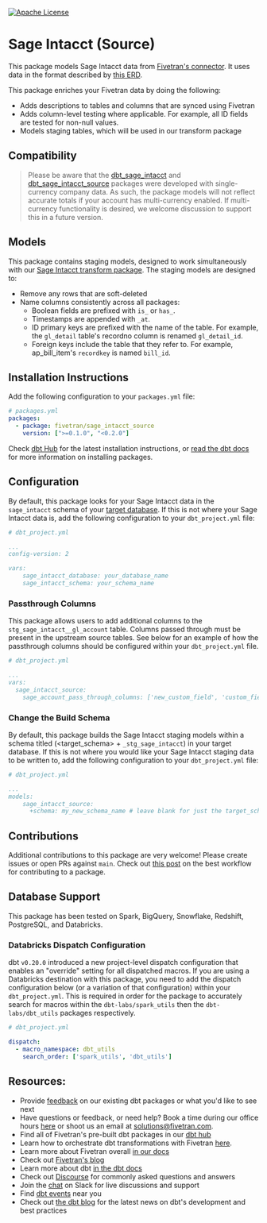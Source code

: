 [![Apache License](https://img.shields.io/badge/License-Apache%202.0-blue.svg)](https://opensource.org/licenses/Apache-2.0)
# Sage Intacct (Source) 

This package models Sage Intacct data from [Fivetran's connector](https://fivetran.com/docs/applications/sage-intacct). It uses data in the format described by [this ERD](https://fivetran.com/docs/applications/sage-intacct/#schemainformation).

This package enriches your Fivetran data by doing the following:
- Adds descriptions to tables and columns that are synced using Fivetran
- Adds column-level testing where applicable. For example, all ID fields are tested for non-null values.
- Models staging tables, which will be used in our transform package
## Compatibility

> Please be aware that the [dbt_sage_intacct](https://github.com/fivetran/dbt_sage_intacct) and [dbt_sage_intacct_source](https://github.com/fivetran/dbt_sage_intacct_source) packages were developed with single-currency company data. As such, the package models will not reflect accurate totals if your account has multi-currency enabled. If multi-currency functionality is desired, we welcome discussion to support this in a future version. 

## Models
This package contains staging models, designed to work simultaneously with our [Sage Intacct transform package](https://github.com/fivetran/dbt_sage_intacct). The staging models are designed to:
- Remove any rows that are soft-deleted
- Name columns consistently across all packages:
    - Boolean fields are prefixed with `is_` or `has_`.
    - Timestamps are appended with `_at`.
    - ID primary keys are prefixed with the name of the table. For example, the `gl_detail` table's recordno column is renamed `gl_detail_id`.
    - Foreign keys include the table that they refer to. For example, ap_bill_item's `recordkey` is named `bill_id`. 

## Installation Instructions
Add the following configuration to your `packages.yml` file:
```yml
# packages.yml
packages:
  - package: fivetran/sage_intacct_source
    version: [">=0.1.0", "<0.2.0"]
```

Check [dbt Hub](https://hub.getdbt.com/) for the latest installation instructions, or [read the dbt docs](https://docs.getdbt.com/docs/package-management) for more information on installing packages.

## Configuration
By default, this package looks for your Sage Intacct data in the `sage_intacct` schema of your [target database](https://docs.getdbt.com/docs/running-a-dbt-project/using-the-command-line-interface/configure-your-profile). If this is not where your Sage Intacct data is, add the following configuration to your `dbt_project.yml` file:

```yml
# dbt_project.yml

...
config-version: 2

vars:
    sage_intacct_database: your_database_name
    sage_intacct_schema: your_schema_name 
```

### Passthrough Columns
This package allows users to add additional columns to the `stg_sage_intacct__gl_account` table. 
Columns passed through must be present in the upstream source tables. See below for an example of how the passthrough columns should be configured within your `dbt_project.yml` file.

```yml
# dbt_project.yml

...
vars:
  sage_intacct_source:
    sage_account_pass_through_columns: ['new_custom_field', 'custom_field_2']
```

### Change the Build Schema
By default, this package builds the Sage Intacct staging models within a schema titled (<target_schema> + `_stg_sage_intacct`) in your target database. If this is not where you would like your Sage Intacct staging data to be written to, add the following configuration to your `dbt_project.yml` file:

```yml
# dbt_project.yml

...
models:
    sage_intacct_source:
      +schema: my_new_schema_name # leave blank for just the target_schema
```

## Contributions
Additional contributions to this package are very welcome! Please create issues
or open PRs against `main`. Check out 
[this post](https://discourse.getdbt.com/t/contributing-to-a-dbt-package/657) 
on the best workflow for contributing to a package.


## Database Support

This package has been tested on Spark, BigQuery, Snowflake, Redshift, PostgreSQL, and Databricks.

### Databricks Dispatch Configuration
dbt `v0.20.0` introduced a new project-level dispatch configuration that enables an "override" setting for all dispatched macros. If you are using a Databricks destination with this package, you need to add the dispatch configuration below (or a variation of that configuration) within your `dbt_project.yml`. This is required in order for the package to accurately search for macros within the `dbt-labs/spark_utils` then the `dbt-labs/dbt_utils` packages respectively.

```yml
# dbt_project.yml

dispatch:
  - macro_namespace: dbt_utils
    search_order: ['spark_utils', 'dbt_utils']
```
## Resources:
- Provide [feedback](https://www.surveymonkey.com/r/DQ7K7WW) on our existing dbt packages or what you'd like to see next
- Have questions or feedback, or need help? Book a time during our office hours [here](https://calendly.com/fivetran-solutions-team/fivetran-solutions-team-office-hours) or shoot us an email at solutions@fivetran.com.
- Find all of Fivetran's pre-built dbt packages in our [dbt hub](https://hub.getdbt.com/fivetran/)
- Learn how to orchestrate dbt transformations with Fivetran [here](https://fivetran.com/docs/transformations/dbt).
- Learn more about Fivetran overall [in our docs](https://fivetran.com/docs)
- Check out [Fivetran's blog](https://fivetran.com/blog)
- Learn more about dbt [in the dbt docs](https://docs.getdbt.com/docs/introduction)
- Check out [Discourse](https://discourse.getdbt.com/) for commonly asked questions and answers
- Join the [chat](http://slack.getdbt.com/) on Slack for live discussions and support
- Find [dbt events](https://events.getdbt.com) near you
- Check out [the dbt blog](https://blog.getdbt.com/) for the latest news on dbt's development and best practices
